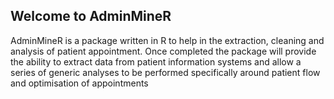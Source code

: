 ## Welcome to AdminMineR


AdminMineR is a package written in R to help in the extraction, cleaning and analysis of patient appointment. Once completed the package will provide the ability to extract data from patient information systems and allow a series of generic analyses to be performed specifically around patient flow and optimisation of appointments